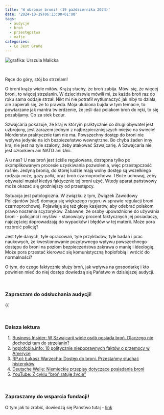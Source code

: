 ```yaml
---
title: 'W obronie broni! (19 października 2024)'
date: '2024-10-19T06:13:00+01:00'
tags:
  - audycje
  - broń
  - przestępstwa
  - mafie 
categories:
  - Co Jest Grane
---
```


![grafika: Urszula Malicka](/uploads/CJG_83_2024_10_19.png)

<br>

Ręce do góry, stój bo strzelam!

O broni krąży wiele mitów. Krążą słuchy, że broń zabija. Mówi się, że więcej broni, to więcej strzelanin. W dzieciństwie mówili mi, że każda broń raz do roku sama oddaje strzał. Nikt mi nie potrafił wytłumaczyć jak niby to działa, ale zapierali się, że to prawda. Mója ulubiona bujda w tym temacie, to powtarzane jak mantra twierdzenie, że jeśli dać polakom broń do ręki, to się pozabijamy. Co za stek bzdur.

Szwajcaria pokazuje, że kraj w którym praktycznie co drugi obywatel jest uzbrojony, jest zarazem jednym z najbezpieczniejszych miejsc na świecie! Morderstw praktycznie tam nie ma. Powszechny dostęp do broni nie wpływa jedynie na ich bezpiezeństwo wewnętrzne. Bo chyba żaden inny kraj nie jest na tyle szalony, żeby atakować Szwajcarię. A Szwajcaria nie jest członkiem ani NATO ani Unii.

A u nas? U nas broń jest ściśle regulowana, dostępna tylko po skomplikowanym procesie uzyskiwania pozwolenia, więc przestępczość rośnie. Jedyną bronią, do której ludzie mają wolny dostęp są wszelkiego rodzaju noże, gazy pałki, oraz broń czarnoprochowa. I Boże uchowaj, żeby obywatel musiał kiedyś faktycznie tej broni użyć. Wtedy aparat państwowy może okazać się groźniejszy od przestępcy.

Sytuacja jest patologiczna. W związku z tym, Związek Zawodowy Policjantów (sic!) domaga się większego rygoru w sprawie regulacji broni czarnoprochowej. Pojawiają się też głosy kasjerów, aby odebrać polakom prawo noszenia scyzoryków. Zabawne, że osoby upoważnione do używania broni - policjanci i myśliwi - stanowiący procent faktycznych jej posiadaczy, najczęściej doprowadzają do wypadków i błędów w tej materii. Może pora rozbroić policję? 

Jest tyle danych, tyle opracowań, tyle przykładów, tyle badań i prac naukowych, że kwestionowanie pozytywnego wpływu powszechnego dostępu do broni na poziom bezpieczeństwa zakrawa o manię i ideologię. Może pora przestać kierować się komunistyczną hoplofobią i wrócić do normalności? 

O tym, do czego faktycznie służy broń, jak wpływa na gospodarkę i kto powinien mieć do niej dostęp dowiedzą się Państwo w dzisiejszej audycji.

<br>

### Zapraszam do odsłuchania audycji!

{{<audio src="audio/LONG CJG_83_2024_10_19.mp3" caption="Zapis audycji CJG">}}

<br>

### Dalsza lektura

1. [Business Insider: W Szwajcarii wiele osób posiada broń. Dlaczego nie dochodzi tam do strzelanin?](https://businessinsider.com.pl/wiadomosci/szwajcarzy-z-najwieksza-iloscia-broni-w-europie-wsrod-cywili/rcrv138)
2. [hoplofobia.info: 10 politycznie niepoprawnych faktów o przemocy w Ameryce](https://www.hoplofobia.info/10-politycznie-niepoprawnych-faktow-o-przemocy-w-ameryce/)
3. [RP.pl: Łukasz Warzecha: Dostęp do broni. Przestańmy słuchać histeryków](https://www.rp.pl/publicystyka/art38753921-lukasz-warzecha-dostep-do-broni-przestanmy-sluchac-histerykow)
4. [Deutsche Welle: Niemieckie przepisy dotyczące posiadania broni](https://www.dw.com/pl/niemieckie-przepisy-dotycz%C4%85ce-posiadania-broni-najsurowsze-w-europie/a-64951779)
5. [YouTube: Z cyklu "broń ratuje życie"](https://www.youtube.com/playlist?list=PLX7xe3rKV5Fdk2f2hoO1LQ3xAFToLqa68)

<br>

### Zapraszamy do wsparcia fundacji!
O tym jak to zrobić, dowiedzą się Państwo tutaj - [link](https://audycje.com.pl/posts/wsparcie/)